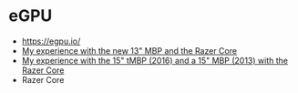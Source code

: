 # eGPU

* https://egpu.io/
* [My experience with the new 13" MBP and the Razer Core](https://www.reddit.com/r/apple/comments/5a6z8s/my_experience_with_the_new_13_mbp_and_the_razer/)
* [My experience with the 15" tMBP (2016) and a 15" MBP (2013) with the Razer Core](https://www.reddit.com/r/apple/comments/5l3y0a/egpu_my_experience_with_the_15_tmbp_2016_and_a_15/)
* Razer Core
